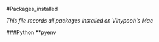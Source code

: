 #Packages_installed

*This file records all packages installed on Vinypooh's Mac*

###Python
    **pyenv
